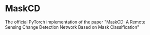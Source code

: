 # MaskCD
The official PyTorch implementation of the paper "MaskCD: A Remote Sensing Change Detection Network Based on Mask Classification"
